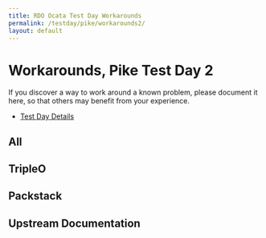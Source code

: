 ```yaml
---
title: RDO Ocata Test Day Workarounds
permalink: /testday/pike/workarounds2/
layout: default
---
```


# Workarounds, Pike Test Day 2

If you discover a way to work around a known problem, please document it
here, so that others may benefit from your experience.

* [Test Day Details](/testday/pike/milestone2)

## All

## TripleO

## Packstack

## Upstream Documentation

